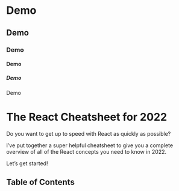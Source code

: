 # Demo

## Demo

### Demo

#### Demo

##### Demo

Demo

# The React Cheatsheet for 2022

Do you want to get up to speed with React as quickly as possible?

I’ve put together a super helpful cheatsheet to give you a complete overview of all of the React concepts you need to know in 2022.

Let’s get started!

## Table of Contents
